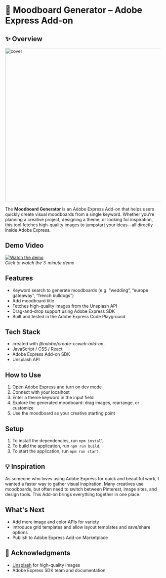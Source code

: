 # 🎨 Moodboard Generator – Adobe Express Add-on

## ✨ Overview

<img width="884" height="499" alt="cover" src="https://github.com/user-attachments/assets/bfeecef5-0204-4151-94d6-a143e610edb4" />

The **Moodboard Generator** is an Adobe Express Add-on that helps users quickly create visual moodboards from a single keyword. Whether you're planning a creative project, designing a theme, or looking for inspiration, this tool fetches high-quality images to jumpstart your ideas—all directly inside Adobe Express.

## Demo Video

[![Watch the demo](https://img.youtube.com/vi/Giua_vMQJpY/0.jpg)](https://youtu.be/Giua_vMQJpY)  
_Click to watch the 3-minute demo_

## Features

- Keyword search to generate moodboards (e.g. “wedding”, “europe gateaway”, "french bulldogs")
- Add moodboard title
- Fetches high-quality images from the Unsplash API
- Drag-and-drop support using Adobe Express SDK
- Built and tested in the Adobe Express Code Playground

## Tech Stack

- created with _@adobe/create-ccweb-add-on_.
- JavaScript / CSS / React
- Adobe Express Add-on SDK
- Unsplash API

## How to Use

1. Open Adobe Express and turn on dev mode
2. Connect with your localhost
3. Enter a theme keyword in the input field
4. Explore the generated moodboard: drag images, rearrange, or customize
5. Use the moodboard as your creative starting point

## Setup

1. To install the dependencies, run `npm install`.
2. To build the application, run `npm run build`.
3. To start the application, run `npm run start`.

## 💡 Inspiration

As someone who loves using Adobe Express for quick and beautiful work, I wanted a faster way to gather visual inspiration. Many creatives use moodboards, but often need to switch between Pinterest, image sites, and design tools. This Add-on brings everything together in one place.

## What's Next

- Add more image and color APIs for variety
- Introduce grid templates and allow layout templates and save/share options
- Publish to Adobe Express Add-on Marketplace

## 🙌 Acknowledgments

- [Unsplash](https://unsplash.com/developers) for high-quality images
- Adobe Express SDK team and documentation
